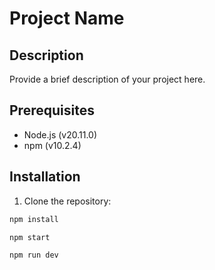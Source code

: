 # Project Name

## Description

Provide a brief description of your project here.

## Prerequisites

-   Node.js (v20.11.0)
-   npm (v10.2.4)

## Installation

1. Clone the repository:

```sh
npm install

npm start

npm run dev
```
